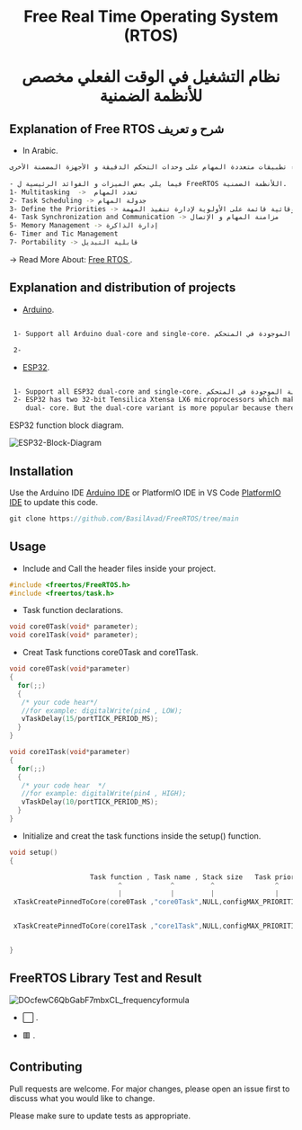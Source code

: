 
<h1 align="center"> Free Real Time Operating System (RTOS) </h1>

<h1 align="center"> نظام التشغيل في الوقت الفعلي مخصص للأنظمة الضمنية </h1>

##    Explanation of Free RTOS                   شرح و تعريف 

*  In Arabic.

```bash
التعريف: هو نظام التشغيل في الوقت الفعلي مصمم خصيصا للأنظمة الضمنية. يوفر نواة خفيفة الوزن و فعالة تسمح لك بإنشاء تطبيقات متعددة المهام على وحدات التحكم الدقيقة و الأجهزة المضمنة الأخرى.
 
- فيما يلي بعض الميزات و الفوائد الرئيسية ل FreeRTOS اللأنظمة الضمنية.
1- Multitasking  ->  تعدد المهام
2- Task Scheduling -> جدولة المهام 
3- Define the Priorities -> تحديد الأولويات , يستخدم النظام جدولة وقائية قائمة على الأولوية لإدارة تنفيذ المهمة 
4- Task Synchronization and Communication -> مزامنة المهام و الإتصال 
5- Memory Management -> إدارة الذاكرة
6- Timer and Tic Management 
7- Portability -> قابلية التبديل 

```

-> Read More About: [Free RTOS ](https://en.wikipedia.org/wiki/FreeRTOS).

## Explanation and distribution of projects

 * [Arduino](https://github.com/BasilAvad/FreeRTOS/tree/main/Examples/Arduino/ArduinoFreeRTOS).

 ```bash

  1- Support all Arduino dual-core and single-core. نظام التشغيل يدعم المتحكمات الدقيقة من هذا النوع مع الأنتباه الى تحديث الكود بحسب عدد الأنوية الموجودة في المتحكم

  2- 

 ```

 * [ESP32](https://github.com/BasilAvad/FreeRTOS/tree/main/Examples/ESP32/FreeRTOS).

 ```bash

  1- Support all ESP32 dual-core and single-core. نظام التشغيل يدعم المتحكمات الدقيقة من هذا النوع مع الأنتباه الى تحديث الكود بحسب عدد الأنوية الموجودة في المتحكم
  2- ESP32 has two 32-bit Tensilica Xtensa LX6 microprocessors which makes it a powerful dual-core (core0 and core1) microcontroller. It is available in two variants single-core and 
     dual- core. But the dual-core variant is more popular because there is no significant price difference.


 ```
ESP32 function block diagram.


![ESP32-Block-Diagram](https://github.com/BasilAvad/FreeRTOS/assets/69681817/dc83c3b1-b488-4d12-b306-ee6c3d44a592)


## Installation

Use the Arduino IDE [Arduino IDE](https://www.arduino.cc/en/software) or PlatformIO IDE in VS Code [PlatformIO IDE](https://platformio.org) to update this code.

```cpp
git clone https://github.com/BasilAvad/FreeRTOS/tree/main

```

## Usage

* Include and Call the header files  inside your project.

```cpp
#include <freertos/FreeRTOS.h>
#include <freertos/task.h>
```

* Task function declarations.

```cpp
void core0Task(void* parameter);
void core1Task(void* parameter);
```

*  Creat Task functions core0Task and core1Task.

```cpp
void core0Task(void*parameter)
{
  for(;;)
  {
   /* your code hear*/
   //for example: digitalWrite(pin4 , LOW);
   vTaskDelay(15/portTICK_PERIOD_MS);
  }
}

void core1Task(void*parameter)
{
  for(;;)
  {
   /* your code hear  */
   //for example: digitalWrite(pin4 , HIGH);
   vTaskDelay(10/portTICK_PERIOD_MS);
  }
}
```
*  Initialize and creat the task functions inside the setup() function.
```cpp
void setup()
{

                    Task function , Task name , Stack size   Task priority   , Task handle  Task core (0 or 1 for ESP32)
                           ^            ^         ^               ^                  ^         ^
                           |            |         |               |                  |         |
 xTaskCreatePinnedToCore(core0Task ,"core0Task",NULL,configMAX_PRIORITIES - 1,      NULL  ,    0);


 xTaskCreatePinnedToCore(core1Task ,"core1Task",NULL,configMAX_PRIORITIES - 1,      NULL  ,    1);


}
```
## FreeRTOS Library Test and Result


![DOcfewC6QbGabF7mbxCL_frequencyformula](https://github.com/BasilAvad/FreeRTOS/assets/69681817/4eaa119b-8f84-425e-9601-0dd5f6ed9c17)

 * ⬜ .


 * 🟥 .


## Contributing



Pull requests are welcome. For major changes, please open an issue first to discuss what you would like to change.



Please make sure to update tests as appropriate.

